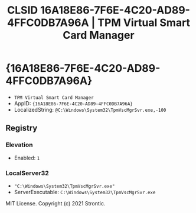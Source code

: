 ﻿---
title: "CLSID 16A18E86-7F6E-4C20-AD89-4FFC0DB7A96A | TPM Virtual Smart Card Manager"
excerpt: What is COM-Object CLSID 16A18E86-7F6E-4C20-AD89-4FFC0DB7A96A?
---

# {16A18E86-7F6E-4C20-AD89-4FFC0DB7A96A}

* `TPM Virtual Smart Card Manager`
* AppID: `{16A18E86-7F6E-4C20-AD89-4FFC0DB7A96A}`
* LocalizedString: `@C:\Windows\System32\TpmVscMgrSvr.exe,-100`

## Registry


### Elevation

* Enabled: `1`

### LocalServer32

* `"C:\Windows\System32\TpmVscMgrSvr.exe"`
* ServerExecutable: `C:\Windows\System32\TpmVscMgrSvr.exe`

MIT License. Copyright (c) 2021 Strontic.



